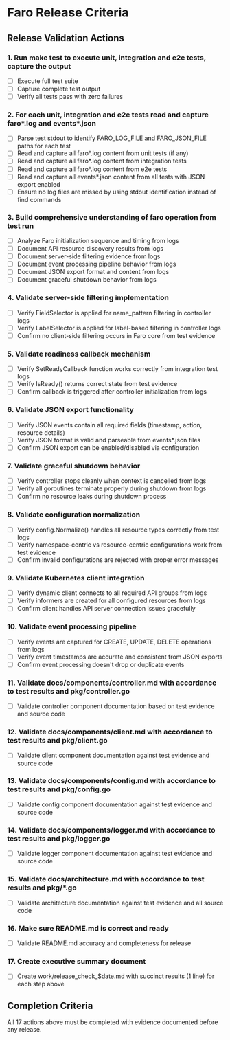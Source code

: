 # Faro Release Criteria

## Release Validation Actions

### 1. Run make test to execute unit, integration and e2e tests, capture the output
- [ ] Execute full test suite
- [ ] Capture complete test output
- [ ] Verify all tests pass with zero failures

### 2. For each unit, integration and e2e tests read and capture faro*.log and events*.json
- [ ] Parse test stdout to identify FARO_LOG_FILE and FARO_JSON_FILE paths for each test
- [ ] Read and capture all faro*.log content from unit tests (if any)
- [ ] Read and capture all faro*.log content from integration tests
- [ ] Read and capture all faro*.log content from e2e tests
- [ ] Read and capture all events*.json content from all tests with JSON export enabled
- [ ] Ensure no log files are missed by using stdout identification instead of find commands

### 3. Build comprehensive understanding of faro operation from test run
- [ ] Analyze Faro initialization sequence and timing from logs
- [ ] Document API resource discovery results from logs
- [ ] Document server-side filtering evidence from logs
- [ ] Document event processing pipeline behavior from logs
- [ ] Document JSON export format and content from logs
- [ ] Document graceful shutdown behavior from logs

### 4. Validate server-side filtering implementation
- [ ] Verify FieldSelector is applied for name_pattern filtering in controller logs
- [ ] Verify LabelSelector is applied for label-based filtering in controller logs
- [ ] Confirm no client-side filtering occurs in Faro core from test evidence

### 5. Validate readiness callback mechanism
- [ ] Verify SetReadyCallback function works correctly from integration test logs
- [ ] Verify IsReady() returns correct state from test evidence
- [ ] Confirm callback is triggered after controller initialization from logs

### 6. Validate JSON export functionality
- [ ] Verify JSON events contain all required fields (timestamp, action, resource details)
- [ ] Verify JSON format is valid and parseable from events*.json files
- [ ] Confirm JSON export can be enabled/disabled via configuration

### 7. Validate graceful shutdown behavior
- [ ] Verify controller stops cleanly when context is cancelled from logs
- [ ] Verify all goroutines terminate properly during shutdown from logs
- [ ] Confirm no resource leaks during shutdown process

### 8. Validate configuration normalization
- [ ] Verify config.Normalize() handles all resource types correctly from test logs
- [ ] Verify namespace-centric vs resource-centric configurations work from test evidence
- [ ] Confirm invalid configurations are rejected with proper error messages

### 9. Validate Kubernetes client integration
- [ ] Verify dynamic client connects to all required API groups from logs
- [ ] Verify informers are created for all configured resources from logs
- [ ] Confirm client handles API server connection issues gracefully

### 10. Validate event processing pipeline
- [ ] Verify events are captured for CREATE, UPDATE, DELETE operations from logs
- [ ] Verify event timestamps are accurate and consistent from JSON exports
- [ ] Confirm event processing doesn't drop or duplicate events

### 11. Validate docs/components/controller.md with accordance to test results and pkg/controller.go
- [ ] Validate controller component documentation based on test evidence and source code

### 12. Validate docs/components/client.md with accordance to test results and pkg/client.go
- [ ] Validate client component documentation against test evidence and source code

### 13. Validate docs/components/config.md with accordance to test results and pkg/config.go
- [ ] Validate config component documentation against test evidence and source code

### 14. Validate docs/components/logger.md with accordance to test results and pkg/logger.go
- [ ] Validate logger component documentation against test evidence and source code

### 15. Validate docs/architecture.md with accordance to test results and pkg/*.go
- [ ] Validate architecture documentation against test evidence and all source code

### 16. Make sure README.md is correct and ready
- [ ] Validate README.md accuracy and completeness for release

### 17. Create executive summary document
- [ ] Create work/release_check_$date.md with succinct results (1 line) for each step above

## Completion Criteria

All 17 actions above must be completed with evidence documented before any release.